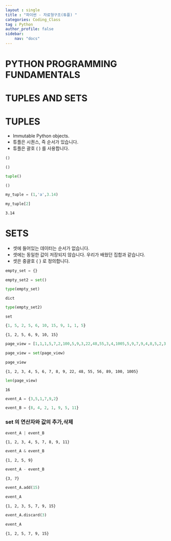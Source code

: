```yaml
---
layout : single
title : "파이썬 - 자료형구조(튜플) "
categories: Coding_Class
tag : Python
author_profile: false
sidebar:
    nav: "docs"
---
```

# PYTHON PROGRAMMING FUNDAMENTALS
# TUPLES AND SETS

# TUPLES 

- Immutable Python objects. 
- 튜플은 시퀀스, 즉 순서가 있습니다. 
- 튜플은 괄호 ( ) 를 사용합니다. 


```python
()
```




    ()




```python
tuple()
```




    ()




```python
my_tuple = (1,'a',3.14)
```


```python
my_tuple[2]
```




    3.14



# SETS
- 셋에 들어있는 데이터는 순서가 없습니다.
- 셋에는 동일한 값이 저장되지 않습니다. 우리가 배웠던 집합과 같습니다. 
- 셋은 중괄호 { } 로 정의합니다. 


```python
empty_set = {}
```


```python
empty_set2 = set()
```


```python
type(empty_set)
```




    dict




```python
type(empty_set2)
```




    set




```python
{1, 5, 2, 5, 6, 10, 15, 9, 1, 1, 5}
```




    {1, 2, 5, 6, 9, 10, 15}




```python
page_view = [1,1,1,5,7,2,100,5,9,3,22,48,55,3,4,1005,5,9,7,9,4,8,5,2,3,6,8,7,4,56,4,89,7]
```


```python
page_view = set(page_view)
```


```python
page_view
```




    {1, 2, 3, 4, 5, 6, 7, 8, 9, 22, 48, 55, 56, 89, 100, 1005}




```python
len(page_view)
```




    16




```python
event_A = {3,5,1,7,9,2}
```


```python
event_B = {8, 4, 2, 1, 9, 5, 11}
```

###  set 의 연산자와 값의 추가,삭제


```python
event_A | event_B
```




    {1, 2, 3, 4, 5, 7, 8, 9, 11}




```python
event_A & event_B
```




    {1, 2, 5, 9}




```python
event_A - event_B
```




    {3, 7}




```python
event_A.add(15)
```


```python
event_A
```




    {1, 2, 3, 5, 7, 9, 15}




```python
event_A.discard(3)
```


```python
event_A
```




    {1, 2, 5, 7, 9, 15}


